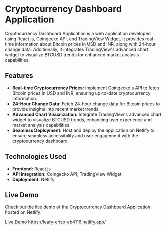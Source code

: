 # Cryptocurrency Dashboard Application

Cryptocurrency Dashboard Application is a web application developed using React.js, Coingecko API, and TradingView Widget. It provides real-time information about Bitcoin prices in USD and INR, along with 24-hour change data. Additionally, it integrates TradingView's advanced chart widget to visualize BTCUSD trends for enhanced market analysis capabilities.

## Features

- **Real-time Cryptocurrency Prices:** Implement Coingecko's API to fetch Bitcoin prices in USD and INR, ensuring up-to-date cryptocurrency information.
- **24-Hour Change Data:** Fetch 24-hour change data for Bitcoin prices to provide insights into recent market trends.
- **Advanced Chart Visualization:** Integrate TradingView's advanced chart widget to visualize BTCUSD trends, enhancing user experience and market analysis capabilities.
- **Seamless Deployment:** Host and deploy the application on Netlify to ensure seamless accessibility and user engagement with the cryptocurrency dashboard.

## Technologies Used

- **Frontend:** React.js
- **API Integration:** Coingecko API, TradingView Widget
- **Deployment:** Netlify

## Live Demo

Check out the live demo of the Cryptocurrency Dashboard Application hosted on Netlify:

[Live Demo](#) https://leafy-crisp-ab4116.netlify.app/


